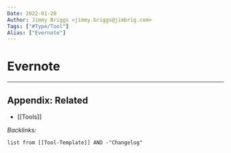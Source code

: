 ```yaml
---
Date: 2022-01-28
Author: Jimmy Briggs <jimmy.briggs@jimbrig.com>
Tags: ["#Type/Tool"]
Alias: ["Evernote"]
---
```


# Evernote

***

## Appendix: Related

- [[Tools]]

*Backlinks:*

```dataview
list from [[Tool-Template]] AND -"Changelog"
```